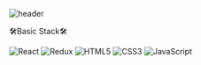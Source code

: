 ![header](https://capsule-render.vercel.app/api?type=waving&color=53A7D8&height=300&section=header&text=Chaeyeong%20Park&fontSize=70&fontColor=FFFFFF)

🛠️Basic Stack🛠️

![React](https://img.shields.io/badge/React-61DAFB?style=flat-square&logo=React&logoColor=white)
![Redux](https://img.shields.io/badge/Redux-764ABC?style=flat-square&logo=Redux&logoColor=white)
![HTML5](https://img.shields.io/badge/HTML5-E34F26?style=flat-square&logo=HTML5&logoColor=white)
![CSS3](https://img.shields.io/badge/CSS3-1572B6?style=flat-square&logo=CSS3&logoColor=white)
![JavaScript](https://img.shields.io/badge/JavaScript-F7DF1E?style=flat-square&logo=JavaScript&logoColor=white)

<!--
**ParkChaeyeong0/ParkChaeyeong0** is a ✨ _special_ ✨ repository because its `README.md` (this file) appears on your GitHub profile.

Here are some ideas to get you started:

- 🔭 I’m currently working on ...
- 🌱 I’m currently learning ...
- 👯 I’m looking to collaborate on ...
- 🤔 I’m looking for help with ...
- 💬 Ask me about ...
- 📫 How to reach me: ...
- 😄 Pronouns: ...
- ⚡ Fun fact: ...
-->
